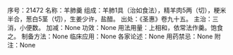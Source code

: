 序号：21472
名称：羊肺羹
组成：羊肺1具（治如食法），精羊肉5两（切），粳米半合，葱白5茎（切），生姜少许，盐醋。
出处：《圣惠》卷九十五。
主治：三消，小便数。
加减：None
功效：None
用法用量：上相和，依常法作羹。饱食之。
制备方法：None
临床应用：None
各家论述：None
用药禁忌：None
附注：None
